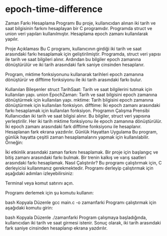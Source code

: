 # epoch-time-difference
Zaman Farkı Hesaplama Programı
Bu proje, kullanıcıdan alınan iki tarih ve saat bilgisinin farkını hesaplayan bir C programıdır. Programda struct ve union veri yapıları kullanılmıştır. Hesaplama epoch zamanı kullanılarak yapılır.

Proje Açıklaması
Bu C programı, kullanıcının girdiği iki tarih ve saat arasındaki farkı hesaplamak için geliştirilmiştir. Programda, struct veri yapısı ile tarih ve saat bilgileri alınır. Ardından bu bilgiler epoch zamanına dönüştürülür ve iki tarih arasındaki fark saniye cinsinden hesaplanır.

Program, mktime fonksiyonunu kullanarak tarihleri epoch zamanına dönüştürür ve difftime fonksiyonu ile iki tarih arasındaki farkı bulur.

Kullanılan Bileşenler
struct TarihSaat: Tarih ve saat bilgilerini tutmak için kullanılan yapı.
union EpochZaman: Tarih ve saat bilgisini epoch zamanına dönüştürmek için kullanılan yapı.
mktime: Tarih bilgisini epoch zamanına dönüştürmek için kullanılan fonksiyon.
difftime: İki epoch zamanı arasındaki farkı hesaplamak için kullanılan fonksiyon.
Programın Çalışma Prensibi
Kullanıcıdan iki tarih ve saat bilgisi alınır.
Bu bilgiler, struct veri yapısına yerleştirilir.
Her iki tarih mktime fonksiyonu ile epoch zamanına dönüştürülür.
İki epoch zamanı arasındaki fark difftime fonksiyonu ile hesaplanır.
Hesaplanan fark ekrana yazdırılır.
Günlük Hayattan Uygulama
Bu program, günlük hayatta çeşitli zaman hesaplamalarını yapmak için kullanılabilir. Örneğin:

İki etkinlik arasındaki zaman farkını hesaplamak.
Bir proje için başlangıç ve bitiş zamanı arasındaki farkı bulmak.
Bir trenin kalkış ve varış saatleri arasındaki farkı hesaplamak.
Nasıl Çalıştırılır?
Bu programı çalıştırmak için, C derleyicisi kullanmanız gerekmektedir. Programı derleyip çalıştırmak için aşağıdaki adımları izleyebilirsiniz:

Terminal veya komut satırını açın.

Programı derlemek için şu komutu kullanın:

bash
Kopyala
Düzenle
gcc main.c -o zamanfarki
Programı çalıştırmak için aşağıdaki komutu girin:

bash
Kopyala
Düzenle
./zamanfarki
Program çalışmaya başladığında, kullanıcıdan iki tarih ve saat girmesi istenir. Sonuç olarak, iki tarih arasındaki fark saniye cinsinden hesaplanıp ekrana yazdırılır.

